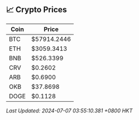 ## 📈 Crypto Prices

| Coin | Price |
| ---- | ----- |
| BTC | $57914.2446 |
| ETH | $3059.3413 |
| BNB | $526.3399 |
| CRV | $0.2602 |
| ARB | $0.6900 |
| OKB | $37.8698 |
| DOGE | $0.1128 |

_Last Updated: 2024-07-07 03:55:10.381 +0800 HKT_